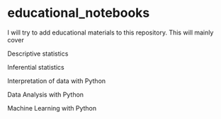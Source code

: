 # educational_notebooks

I will try to add educational materials to this repository. This will mainly cover

Descriptive statistics

Inferential statistics

Interpretation of data with Python

Data Analysis with Python

Machine Learning with Python

